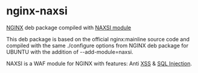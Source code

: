 # nginx-naxsi
[NGINX](http://nginx.org/) deb package compiled with [NAXSI module](https://github.com/nbs-system/naxsi)

This deb package is based on the official nginx:mainline source code and compiled with the same ./configure options from NGINX deb package for UBUNTU with the addition of --add-module=naxsi.

NAXSI is a WAF module for NGINX with features: Anti [XSS](https://www.owasp.org/index.php/Cross-site_Scripting_%28XSS%29) & [SQL Injection](https://www.owasp.org/index.php/SQL_injection).
